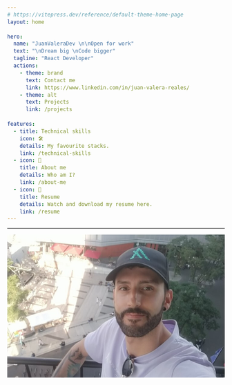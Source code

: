 ```yaml
---
# https://vitepress.dev/reference/default-theme-home-page
layout: home

hero:
  name: "JuanValeraDev \n\nOpen for work"
  text: "\nDream big \nCode bigger"
  tagline: "React Developer"
  actions:
    - theme: brand
      text: Contact me
      link: https://www.linkedin.com/in/juan-valera-reales/
    - theme: alt
      text: Projects
      link: /projects

features:
  - title: Technical skills
    icon: 🛠️
    details: My favourite stacks.
    link: /technical-skills
  - icon: 🎨
    title: About me
    details: Who am I?
    link: /about-me
  - icon: 🚀
    title: Resume
    details: Watch and download my resume here.
    link: /resume
---
```


---
<div style="display: flex; justify-content: center;">
  <img src="/assets/berlin_auditory.jpg" alt="JuanValeraDev" style="width: auto; height: auto;">
</div>
